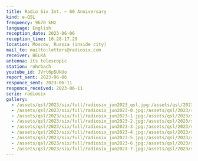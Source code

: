 ```yaml
---
title: Radio Six Int. — 60 Anniversary
kind: e-QSL
frequency: 9670 kHz
language: English
reception_date: 2023-06-06
reception_time: 16.28-17.29
location: Moscow, Russia (inside city)
mail_to: mailto:letters@radiosix.com
receiver: BELKA
antenna: its telescopic
station: rohrbach
youtube_id: JVrt6pSUkUo
report_sent: 2023-06-06
responce_sent: 2023-06-11
responce_received: 2023-06-11
serie: radiosix
gallery:
  - /assets/qsl/2023/six/full/radiosix_jun2023_qsl.jpg:/assets/qsl/2023/six/small/radiosix_jun2023_qsl.jpg
  - /assets/qsl/2023/six/full/radiosix_jun2023-0.jpg:/assets/qsl/2023/six/small/radiosix_jun2023-0.jpg
  - /assets/qsl/2023/six/full/radiosix_jun2023-1.jpg:/assets/qsl/2023/six/small/radiosix_jun2023-1.jpg
  - /assets/qsl/2023/six/full/radiosix_jun2023-2.jpg:/assets/qsl/2023/six/small/radiosix_jun2023-2.jpg
  - /assets/qsl/2023/six/full/radiosix_jun2023-3.jpg:/assets/qsl/2023/six/small/radiosix_jun2023-3.jpg
  - /assets/qsl/2023/six/full/radiosix_jun2023-4.jpg:/assets/qsl/2023/six/small/radiosix_jun2023-4.jpg
  - /assets/qsl/2023/six/full/radiosix_jun2023-5.jpg:/assets/qsl/2023/six/small/radiosix_jun2023-5.jpg
  - /assets/qsl/2023/six/full/radiosix_jun2023-6.jpg:/assets/qsl/2023/six/small/radiosix_jun2023-6.jpg
  - /assets/qsl/2023/six/full/radiosix_jun2023-7.jpg:/assets/qsl/2023/six/small/radiosix_jun2023-7.jpg
---
```

